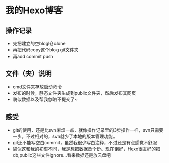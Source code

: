# 我的Hexo博客

## 操作记录
- 先把建立的空blogl仓clone
- 再把代码copy这个blog git文件夹
- 再add commit push

## 文件（夹）说明
- cmd文件夹存放启动命令
- 发布的时候，静态文件夹生成到public文件夹，然后发布其网页
- 貌似数据以及帮我忽略不提交了~

## 感受
- git的使用，还是比svn麻烦一点，就像操作记录里的3步操作一样，svn只需要一步。不过相对的，svn就少了本地的版本管理功能。 
- git还不能写空白commit，虽然我很少写白注释，不过还是有点感觉不舒服
- 貌似这和我的初衷不同，我是想把数据备个份。现在倒好，Hexo很友好的把db,public这些文件ignore...看来数据还是放云盘吧